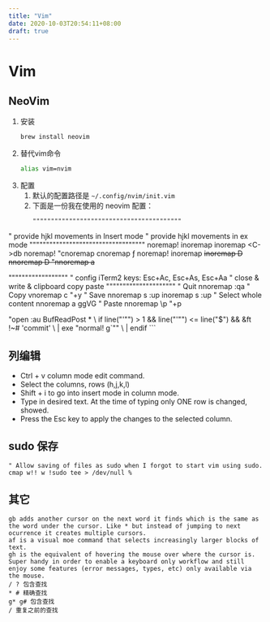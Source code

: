 ```yaml
---
title: "Vim"
date: 2020-10-03T20:54:11+08:00
draft: true
---
```


# Vim
## NeoVim
1. 安装
   ```bash
   brew install neovim
   ```
2. 替代vim命令
   ```bash
   alias vim=nvim
   ```
3. 配置
   1. 默认的配置路径是 `~/.config/nvim/init.vim`
   2. 下面是一份我在使用的 neovim 配置：
      ```vimrc
      """""""""""""""""""""""""""""""""""""""""
" provide hjkl movements in Insert mode
" provide hjkl movements in ex mode
"""""""""""""""""""""""""""""""""""
noremap! <C-a> <Home>
inoremap <C-e> <End>
inoremap <A-BS> <C-\><C-o>db
noremap! <C-f>  <Right>
"cnoremap <A-f> <C-f>
cnoremap ƒ <C-f>
noremap! <C-b>  <Left>
inoremap <C-d> <DEL>
inoremap <C-k>  <C-o>D
nnoremap <C-k>  D
"nnoremap <D-a> a

""""""""""""""""""
" config iTerm2 keys: Esc+Ac, Esc+As, Esc+Aa
" close & write & clipboard copy paste
"""""""""""""""""""""
" Quit
nnoremap <C-q> :qa<CR>
" Copy
vnoremap <M-A>c "+y
" Save
nnoremap <M-A>s :up<CR>
inoremap <M-A>s <C-o>:up<CR>
" Select whole content
nnoremap <M-A>a ggVG
" Paste
nnoremap \p "+p

"open
:au BufReadPost *
	 \ if line("'\"") > 1 && line("'\"") <= line("$") && &ft !~# 'commit' 
	 \ |   exe "normal! g`\""
	 \ | endif
      ```
## 列编辑
  - Ctrl + v column mode edit command.
  - Select the columns, rows (h,j,k,l)
  - Shift + i to go into insert mode in column mode.
  - Type in desired text. At the time of typing only ONE row is changed, showed.
  - Press the Esc key to apply the changes to the selected column.
## sudo 保存
```vimrc
" Allow saving of files as sudo when I forgot to start vim using sudo.
cmap w!! w !sudo tee > /dev/null %
```
## 其它
```
gb adds another cursor on the next word it finds which is the same as the word under the cursor. Like * but instead of jumping to next ocurrence it creates multiple cursors.
af is a visual moe command that selects increasingly larger blocks of text.
gh is the equivalent of hovering the mouse over where the cursor is. Super handy in order to enable a keyboard only workflow and still enjoy some features (error messages, types, etc) only available via the mouse.
/ ? 包含查找
* # 精确查找
g* g# 包含查找
/ 重复之前的查找
```